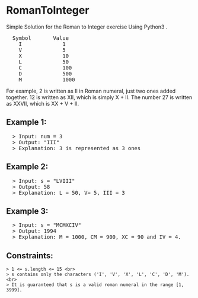 # RomanToInteger
Simple Solution for the Roman to Integer exercise Using Python3 .


 
<pre>
  Symbol       Value
    I             1
    V             5
    X             10
    L             50
    C             100
    D             500
    M             1000
</pre>

For example, 2 is written as II in Roman numeral, just two ones added together. 12 is written as XII, which is simply X + II. The number 27 is written as XXVII, which is XX + V + II.
  
## Example 1:
<pre>
  > Input: num = 3
  > Output: "III"
  > Explanation: 3 is represented as 3 ones
</pre>

## Example 2:
<pre>
  > Input: s = "LVIII"
  > Output: 58
  > Explanation: L = 50, V= 5, III = 3
</pre>
## Example 3:
<pre>
  > Input: s = "MCMXCIV"
  > Output: 1994
  > Explanation: M = 1000, CM = 900, XC = 90 and IV = 4.
</pre>

## Constraints:

    > 1 <= s.length <= 15 <br>
    > s contains only the characters ('I', 'V', 'X', 'L', 'C', 'D', 'M').<br>
    > It is guaranteed that s is a valid roman numeral in the range [1, 3999].
